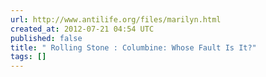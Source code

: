 ```yaml
---
url: http://www.antilife.org/files/marilyn.html
created_at: 2012-07-21 04:54 UTC
published: false
title: " Rolling Stone : Columbine: Whose Fault Is It?"
tags: []
---
```



